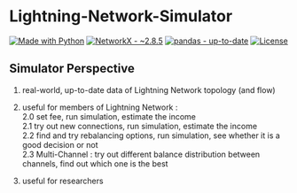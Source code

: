 # Lightning-Network-Simulator

<div>

[![Made with Python](https://img.shields.io/badge/Python->=3.6-red?logo=python&logoColor=white)](https://python.org "Go to Python homepage")
[![NetworkX - ~2.8.5](https://img.shields.io/static/v1?label=NetworkX&message=~2.8.5&color=brightgreen)](https://networkx.org/)
[![pandas - up-to-date](https://img.shields.io/static/v1?label=pandas&message=up-to-date&color=blueviolet)](https://pandas.pydata.org/)
[![License](https://img.shields.io/badge/License-MIT-blue)](#license)


	
</div>



## Simulator Perspective

1. real-world, up-to-date data of Lightning Network topology (and flow)

2. useful for members of Lightning Network : </br>
	2.0 set fee, run simulation, estimate the income </br>
	2.1 try out new connections, run simulation, estimate the income </br>
	2.2 find and try rebalancing options, run simulation, see whether it is a good decision or not </br>
	2.3 Multi-Channel : try out different balance distribution between channels, find out which one is the best </br>

3. useful for researchers
